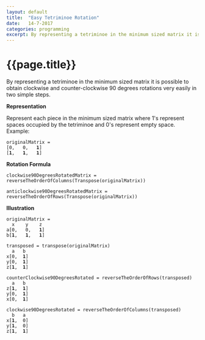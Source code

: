 ```yaml
---
layout: default
title:  "Easy Tetriminoe Rotation"
date:   14-7-2017
categories: programming
excerpt: By representing a tetriminoe in the minimum sized matrix it is possible to obtain clockwise and counter-clockwise 90 degrees rotations very easily in two simple steps. 
---
```


{{page.title}}
================

By representing a tetriminoe in the minimum sized matrix it is possible to obtain clockwise and counter-clockwise 90 degrees rotations very easily in two simple steps. 

**Representation**

Represent each piece in the minimum sized matrix where 1's represent spaces occupied by the tetriminoe and 0's represent empty space. Example:

<pre><code>originalMatrix = 
[0,   0,   <b>1</b>]
[<b>1</b>,   <b>1</b>,   <b>1</b>]</code></pre>
    

**Rotation Formula**

    clockwise90DegreesRotatedMatrix = reverseTheOrderOfColumns(Transpose(originalMatrix))

    anticlockwise90DegreesRotatedMatrix = reverseTheOrderOfRows(Transpose(originalMatrix))


**Illustration**

<pre><code>originalMatrix = 
  x    y    z
a[0,   0,   <b>1</b>]
b[<b>1</b>,   <b>1</b>,   <b>1</b>]</code></pre>   

<pre><code>transposed = transpose(originalMatrix)
  a   b
x[0,  <b>1</b>]
y[0,  <b>1</b>]
z[<b>1</b>,  <b>1</b>] </code></pre>

<pre><code>counterClockwise90DegreesRotated = reverseTheOrderOfRows(transposed)
  a   b
z[<b>1</b>,  <b>1</b>]
y[0,  <b>1</b>]
x[0,  <b>1</b>] </code></pre>


<pre><code>clockwise90DegreesRotated = reverseTheOrderOfColumns(transposed)
  b   a
x[<b>1</b>,  0]
y[<b>1</b>,  0]
z[<b>1</b>,  <b>1</b>] </code></pre>


